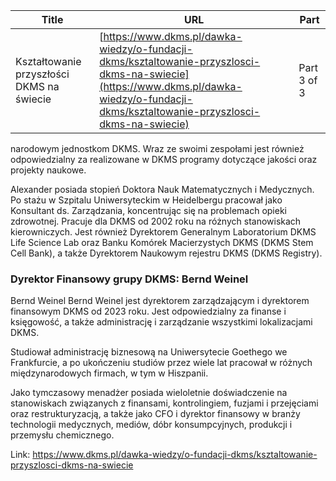 | **Title**       | **URL**           | **Part**              |
|-----------------|-------------------|-----------------------|
| Kształtowanie przyszłości DKMS na świecie         | [https://www.dkms.pl/dawka-wiedzy/o-fundacji-dkms/ksztaltowanie-przyszlosci-dkms-na-swiecie](https://www.dkms.pl/dawka-wiedzy/o-fundacji-dkms/ksztaltowanie-przyszlosci-dkms-na-swiecie)    | Part 3 of 3          |

narodowym jednostkom DKMS. Wraz ze swoimi zespołami jest również odpowiedzialny za realizowane w DKMS programy dotyczące jakości oraz projekty naukowe.


Alexander posiada stopień Doktora Nauk Matematycznych i Medycznych. Po stażu w Szpitalu Uniwersyteckim w Heidelbergu pracował jako Konsultant ds. Zarządzania, koncentrując się na problemach opieki zdrowotnej. Pracuje dla DKMS od 2002 roku na różnych stanowiskach kierowniczych. Jest również Dyrektorem Generalnym Laboratorium DKMS Life Science Lab oraz Banku Komórek Macierzystych DKMS (DKMS Stem Cell Bank), a także Dyrektorem Naukowym rejestru DKMS (DKMS Registry).


### Dyrektor Finansowy grupy DKMS: Bernd Weinel


Bernd Weinel
Bernd Weinel jest dyrektorem zarządzającym i dyrektorem finansowym DKMS od 2023 roku. Jest odpowiedzialny za finanse i księgowość, a także administrację i zarządzanie wszystkimi lokalizacjami DKMS.


Studiował administrację biznesową na Uniwersytecie Goethego we Frankfurcie, a po ukończeniu studiów przez wiele lat pracował w różnych międzynarodowych firmach, w tym w Hiszpanii.


Jako tymczasowy menadżer posiada wieloletnie doświadczenie na stanowiskach związanych z finansami, kontrolingiem, fuzjami i przejęciami oraz restrukturyzacją, a także jako CFO i dyrektor finansowy w branży technologii medycznych, mediów, dóbr konsumpcyjnych, produkcji i przemysłu chemicznego.



Link: https://www.dkms.pl/dawka-wiedzy/o-fundacji-dkms/ksztaltowanie-przyszlosci-dkms-na-swiecie
